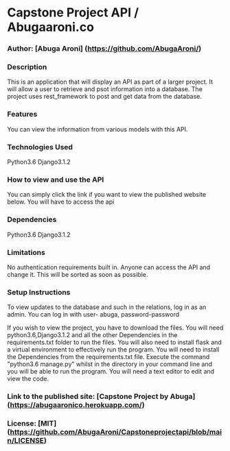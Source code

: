 # Capstone Project API / Abugaaroni.co

### Author: [Abuga Aroni] (https://github.com/AbugaAroni/)

### Description
This is an application that will display an API as part of a larger project. It will allow a user to retrieve and psot information into a database.
The project uses rest_framework to post and get data from the database.

### Features
You can view the information from various models with this API.

### Technologies Used
Python3.6
Django3.1.2

### How to view and use the API
You can simply click the link if you want to view the published website below. You will have to access the api

### Dependencies
Python3.6
Django3.1.2

### Limitations
No authentication requirements built in. Anyone can access the API and change it. This will be sorted as soon as possible.

### Setup Instructions
To view updates to the database and such in the relations, log in as an admin.
You can log in with user- abuga, password-password

If you wish to view the project, you have to download the files. You will need python3.6,Django3.1.2 and all the other Dependencies in the requirements.txt folder  to run the files.
You will also need to install flask and a virtual environment to effectively run the program.
You will need to install the Dependencies from the requirements.txt file.
Execute the command "python3.6 manage.py" whilst in the directory in your command line and you will be able to run the program.
You will need a text editor to edit and view the code.

### Link to the published site: [Capstone Project by Abuga] (https://abugaaronico.herokuapp.com/)

### License: [MIT] (https://github.com/AbugaAroni/Capstoneprojectapi/blob/main/LICENSE)
